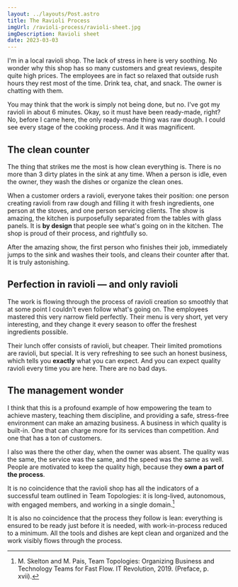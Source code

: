 ```yaml
---
layout: ../layouts/Post.astro
title: The Ravioli Process
imgUrl: /ravioli-process/ravioli-sheet.jpg
imgDescription: Ravioli sheet
date: 2023-03-03
---
```


I'm in a local ravioli shop.
The lack of stress in here is very soothing.
No wonder why this shop has so many customers and great reviews,
despite quite high prices.
The employees are in fact so relaxed
that outside rush hours they rest most of the time.
Drink tea, chat, and snack.
The owner is chatting with them.

You may think that the work is simply not being done, but no.
I've got my ravioli in about 6 minutes.
Okay, so it must have been ready-made, right?
No, before I came here, the only ready-made thing was raw dough.
I could see every stage of the cooking process.
And it was magnificent.

## The clean counter

The thing that strikes me the most is how clean everything is.
There is no more than 3 dirty plates in the sink at any time.
When a person is idle, even the owner,
they wash the dishes or organize the clean ones.

When a customer orders a ravioli, everyone takes their position:
one person creating ravioli from raw dough
and filling it with fresh ingredients,
one person at the stoves,
and one person servicing clients.
The show is amazing,
the kitchen is purposefully separated
from the tables with glass panels.
It is **by design** that people see what's going on in the kitchen.
The shop is proud of their process, and rightfully so.

After the amazing show, the first person who finishes their job,
immediately jumps to the sink and washes their tools,
and cleans their counter after that.
It is truly astonishing.

## Perfection in ravioli — and only ravioli

The work is flowing through the process
of ravioli creation so smoothly that at some point
I couldn't even follow what's going on.
The employees mastered this very narrow field perfectly.
Their menu is very short, yet very interesting,
and they change it every season
to offer the freshest ingredients possible.

Their lunch offer consists of ravioli, but cheaper.
Their limited promotions are ravioli, but special.
It is very refreshing to see such an honest business,
which tells you **exactly** what you can expect.
And you can expect quality ravioli every time you are here.
There are no bad days.

## The management wonder

I think that this is a profound example
of how empowering the team to achieve mastery,
teaching them discipline, and providing a safe,
stress-free environment can make an amazing business.
A business in which quality is built-in.
One that can charge more for its services than competition.
And one that has a ton of customers.

I also was there the other day, when the owner was absent.
The quality was the same, the service was the same,
and the speed was the same as well.
People are motivated to keep the quality high,
because they **own a part of the process**.

It is no coincidence that the ravioli shop
has all the indicators of a successful team
outlined in Team Topologies:
it is long-lived, autonomous, with engaged members,
and working in a single domain.[^long-lived-team]

It is also no coincidence that the process they follow is lean:
everything is ensured to be ready just before it is needed,
with work-in-process reduced to a minimum.
All the tools and dishes are kept clean and organized
and the work visibly flows through the process.

[^long-lived-team]: M. Skelton and M. Pais, Team Topologies: Organizing Business and Technology Teams for Fast Flow. IT Revolution, 2019. (Preface, p. xvii).
